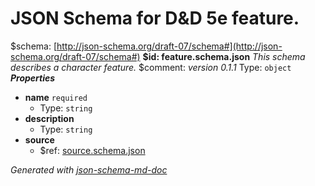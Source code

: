 # JSON Schema for D&D 5e feature.
&#36;schema: [http://json-schema.org/draft-07/schema#](http://json-schema.org/draft-07/schema#)
<b id="feature.schema.json">&#36;id: feature.schema.json</b>
_This schema describes a character feature._
&#36;comment: _version 0.1.1_
Type: `object`
**_Properties_**
 - **name** `required`
	 - Type: `string`
 - **description**
	 - Type: `string`
 - **source**
	 - &#36;ref: [source.schema.json](source.schema.json.md)

_Generated with [json-schema-md-doc](https://brianwendt.github.io/json-schema-md-doc/)_